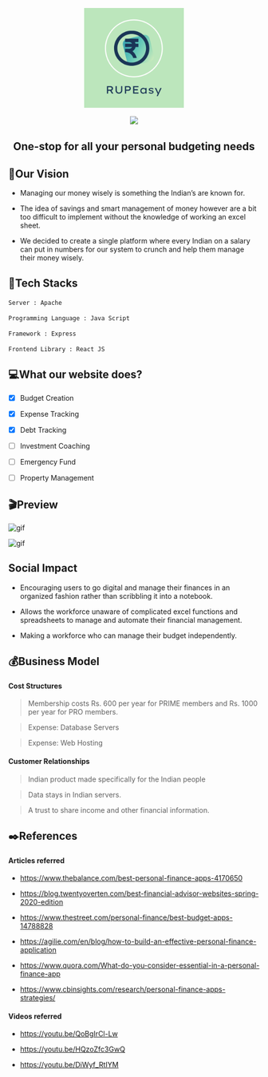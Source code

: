<p align="center">
  <img src="logo.png" alt="RupEasy_Logo" width="200"/>
</p>

<p align="center">
    <a href="https://img.shields.io/badge/contributors-5-green" alt="Contributors">
        <img src="https://img.shields.io/badge/contributors-5-green" /></a>    
</p>

<h2 align="center">
   One-stop for all your personal budgeting needs
</h2>


 
## :eyes:Our Vision

- Managing our money wisely is something the Indian’s are known for. 

- The idea of savings and smart management of money however are a bit too difficult to implement without the knowledge of working an excel sheet. 

- We decided to create a single platform where every Indian on a salary can put in numbers for our system to crunch and help them manage their money wisely.


## :scroll:Tech Stacks

`Server : Apache`

`Programming Language : Java Script`

`Framework : Express`

`Frontend Library : React JS`


## :computer:What our website does?

- [x] Budget Creation
- [x] Expense Tracking
- [x] Debt Tracking
- [ ] Investment Coaching
- [ ] Emergency Fund
- [ ] Property Management


## :clapper:Preview

![gif](gif/income.gif)

![gif](gif/expense.gif)


## Social Impact

- Encouraging users to go digital and manage their finances in an organized fashion rather than scribbling it into a notebook.

- Allows the workforce unaware of complicated excel functions and spreadsheets to manage and automate their financial management.

- Making a workforce who can manage their budget independently. 


## :moneybag:Business Model

#### Cost Structures

> Membership costs Rs. 600 per year for PRIME members and Rs. 1000 per year for PRO members.

> Expense: Database Servers

> Expense: Web Hosting

#### Customer Relationships

> Indian product made specifically for the Indian people

> Data stays in Indian servers.

> A trust to share income and other financial information.


## :black_nib:References

#### Articles referred

- https://www.thebalance.com/best-personal-finance-apps-4170650

- https://blog.twentyoverten.com/best-financial-advisor-websites-spring-2020-edition

- https://www.thestreet.com/personal-finance/best-budget-apps-14788828

- https://agilie.com/en/blog/how-to-build-an-effective-personal-finance-application

- https://www.quora.com/What-do-you-consider-essential-in-a-personal-finance-app

- https://www.cbinsights.com/research/personal-finance-apps-strategies/

#### Videos referred

- https://youtu.be/QoBgIrCl-Lw

- https://youtu.be/HQzoZfc3GwQ

- https://youtu.be/DiWyf_RtIYM

<!--
### TL;DR

Yes, you can fork this repo. Please give me proper credit by linking back to [brittanychiang.com](https://brittanychiang.com). Thanks!

## 🛠 Installation & Set Up

1. Install the Gatsby CLI

   ```sh
   npm install -g gatsby-cli
   ```

2. Install and use the correct version of Node using [NVM](https://github.com/nvm-sh/nvm)

   ```sh
   nvm install
   ```

3. Install dependencies

   ```sh
   yarn
   ```

4. Start the development server

   ```sh
   npm start
   ```

## 🚀 Building and Running for Production

1. Generate a full static production build

   ```sh
   npm run build
   ```

1. Preview the site as it will appear once deployed

   ```sh
   npm run serve
   ```

## 🎨 Color Reference

| Color          | Hex                                                                |
| -------------- | ------------------------------------------------------------------ |
| Navy           | ![#0a192f](https://via.placeholder.com/10/0a192f?text=+) `#0a192f` |
| Light Navy     | ![#172a45](https://via.placeholder.com/10/0a192f?text=+) `#172a45` |
| Lightest Navy  | ![#303C55](https://via.placeholder.com/10/303C55?text=+) `#303C55` |
| Slate          | ![#8892b0](https://via.placeholder.com/10/8892b0?text=+) `#8892b0` |
| Light Slate    | ![#a8b2d1](https://via.placeholder.com/10/a8b2d1?text=+) `#a8b2d1` |
| Lightest Slate | ![#ccd6f6](https://via.placeholder.com/10/ccd6f6?text=+) `#ccd6f6` |
| White          | ![#e6f1ff](https://via.placeholder.com/10/e6f1ff?text=+) `#e6f1ff` |
| Green          | ![#64ffda](https://via.placeholder.com/10/64ffda?text=+) `#64ffda` |
-->
